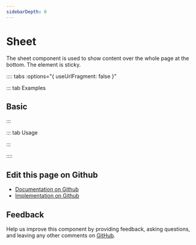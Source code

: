 ```yaml
---
sidebarDepth: 0
---
```


# Sheet


<!-- START: human documentation top -->

The sheet component is used to show content over the whole page at the bottom. The element is sticky.

<!-- END: human documentation top -->

:::: tabs :options="{ useUrlFragment: false }"

::: tab Examples

## Basic

<ClientOnly><docs-demo-bal-sheet-92></docs-demo-bal-sheet-92></ClientOnly>


:::

::: tab Usage

<!-- START: human documentation usage -->

<!-- END: human documentation usage -->

:::


::::

## Edit this page on Github

* [Documentation on Github](https://github.com/baloise/design-system/blob/master/docs/src/components/components/bal-sheet.md)
* [Implementation on Github](https://github.com/baloise/design-system/blob/master/packages/components/src/components/bal-sheet)

## Feedback

Help us improve this component by providing feedback, asking questions, and leaving any other comments on [GitHub](https://github.com/baloise/design-system/issues/new).

